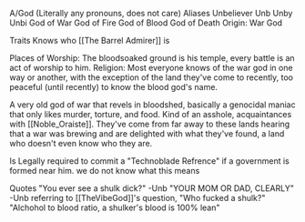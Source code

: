 A/God (Literally any pronouns, does not care)
Aliases
 Unbeliever
 Unb
 Unby
 Unbi
 God of War
 God of Fire
 God of Blood
 God of Death
Origin: War God

Traits
 Knows who [[The Barrel Admirer]] is

Places of Worship: The bloodsoaked ground is his temple, every battle is an act of worship to him. 
Religion: Most everyone knows of the war god in one way or another, with the exception of the land they've come to recently, too peaceful (until recently) to know the blood god's name. 

A very old god of war that revels in bloodshed, basically a genocidal maniac that only likes murder, torture, and food. Kind of an asshole, acquaintances with [[Noble_Oraiste]]. They've come from far away to these lands hearing that a war was brewing and are delighted with what they've found, a land who doesn't even know who they are.

Is Legally required to commit a "Technoblade Refrence" if a government is formed near him. we do not know what this means

Quotes
 "You ever see a shulk dick?" -Unb
 "YOUR MOM OR DAD, CLEARLY" -Unb referring to [[TheVibeGod]]'s question, "Who fucked a shulk?"
 "Alchohol to blood ratio, a shulker's blood is 100% lean"